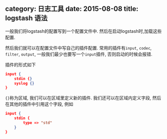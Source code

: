 category: 日志工具
date: 2015-08-08
title: logstash 语法
---
一般我们将logstash的配置写到一个配置文件中. 然后在启动logstash时,加载这些配置.

然后我们就可以在配置文件中写自己的插件配置. 常用的插件有`input`, `codec`, `filter`, `output`, 一般我们最少也要写一个`input`插件, 否则启动的时候会报错.

插件的形式如下
```json
input {
    stdin {}
    syslog {}
}
```
`{}`称为区域, 我们可以在区域里定义新的插件. 我们还可以在区域内定义字段, 然后在其他的插件中引用这个字段, 例如
```json
input {
    stdin {
		type => "std"
	}
}
```
